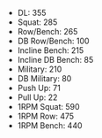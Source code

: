 * DL: 355
*  Squat: 285
*  Row/Bench: 265
*  DB Row/Bench: 100
*  Incline Bench: 215
*  Incline DB Bench: 85
*  Military: 210
*  DB Military: 80
*  Push Up: 71
*  Pull Up: 22
*  1RPM Squat: 590
*  1RPM Row: 475
*  1RPM Bench: 440
